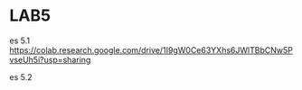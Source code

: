 # LAB5

es 5.1 https://colab.research.google.com/drive/1I9gW0Ce63YXhs6JWlTBbCNw5PvseUh5i?usp=sharing

es 5.2
